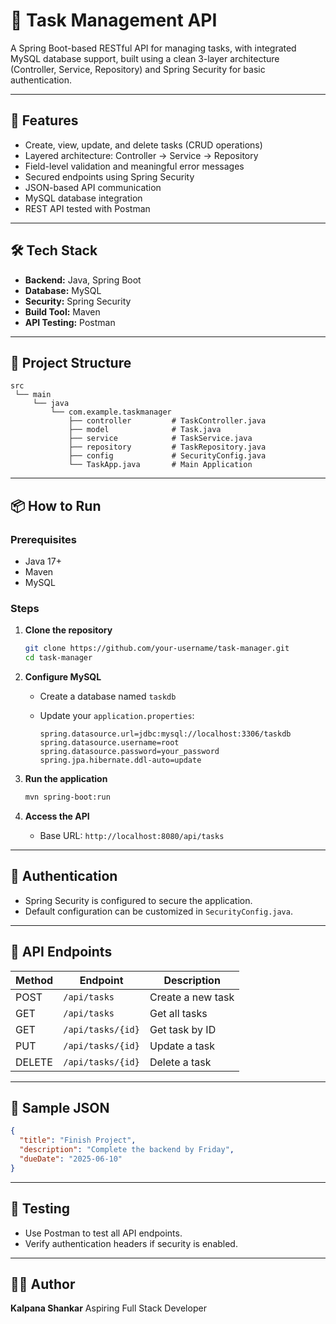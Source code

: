 # 📝 Task Management API

A Spring Boot-based RESTful API for managing tasks, with integrated MySQL database support, built using a clean 3-layer architecture (Controller, Service, Repository) and Spring Security for basic authentication.

---

## 🚀 Features

* Create, view, update, and delete tasks (CRUD operations)
* Layered architecture: Controller → Service → Repository
* Field-level validation and meaningful error messages
* Secured endpoints using Spring Security
* JSON-based API communication
* MySQL database integration
* REST API tested with Postman

---

## 🛠️ Tech Stack

* **Backend:** Java, Spring Boot
* **Database:** MySQL
* **Security:** Spring Security
* **Build Tool:** Maven
* **API Testing:** Postman

---

## 📁 Project Structure

```
src
 └── main
     └── java
         └── com.example.taskmanager
             ├── controller         # TaskController.java
             ├── model              # Task.java
             ├── service            # TaskService.java
             ├── repository         # TaskRepository.java
             ├── config             # SecurityConfig.java
             └── TaskApp.java       # Main Application
```

---

## 📦 How to Run

### Prerequisites

* Java 17+
* Maven
* MySQL

### Steps

1. **Clone the repository**

   ```bash
   git clone https://github.com/your-username/task-manager.git
   cd task-manager
   ```

2. **Configure MySQL**

   * Create a database named `taskdb`
   * Update your `application.properties`:

     ```
     spring.datasource.url=jdbc:mysql://localhost:3306/taskdb
     spring.datasource.username=root
     spring.datasource.password=your_password
     spring.jpa.hibernate.ddl-auto=update
     ```

3. **Run the application**

   ```bash
   mvn spring-boot:run
   ```

4. **Access the API**

   * Base URL: `http://localhost:8080/api/tasks`

---

## 🔐 Authentication

* Spring Security is configured to secure the application.
* Default configuration can be customized in `SecurityConfig.java`.

---

## 📮 API Endpoints

| Method | Endpoint          | Description       |
| ------ | ----------------- | ----------------- |
| POST   | `/api/tasks`      | Create a new task |
| GET    | `/api/tasks`      | Get all tasks     |
| GET    | `/api/tasks/{id}` | Get task by ID    |
| PUT    | `/api/tasks/{id}` | Update a task     |
| DELETE | `/api/tasks/{id}` | Delete a task     |

---

## 📌 Sample JSON

```json
{
  "title": "Finish Project",
  "description": "Complete the backend by Friday",
  "dueDate": "2025-06-10"
}
```

---

## 🧪 Testing

* Use Postman to test all API endpoints.
* Verify authentication headers if security is enabled.

---

## 👩‍💻 Author

**Kalpana Shankar**
Aspiring Full Stack Developer


